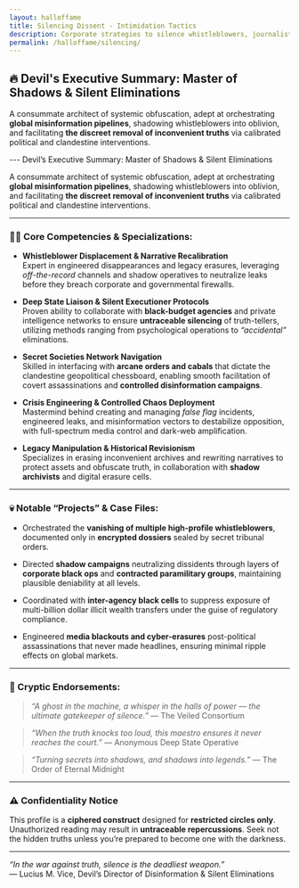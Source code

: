 ```yaml
---
layout: halloffame
title: Silencing Dissent - Intimidation Tactics
description: Corporate strategies to silence whistleblowers, journalists, and activists
permalink: /halloffame/silencing/
---
```


## 🔥 Devil's Executive Summary: Master of Shadows & Silent Eliminations

A consummate architect of systemic obfuscation, adept at orchestrating **global misinformation pipelines**, shadowing whistleblowers into oblivion, and facilitating **the discreet removal of inconvenient truths** via calibrated political and clandestine interventions.

--- Devil’s Executive Summary: Master of Shadows & Silent Eliminations

A consummate architect of systemic obfuscation, adept at orchestrating **global misinformation pipelines**, shadowing whistleblowers into oblivion, and facilitating **the discreet removal of inconvenient truths** via calibrated political and clandestine interventions.

---

### 🕵️‍♂️ Core Competencies & Specializations:

- **Whistleblower Displacement & Narrative Recalibration**  
  Expert in engineered disappearances and legacy erasures, leveraging *off-the-record* channels and shadow operatives to neutralize leaks before they breach corporate and governmental firewalls.

- **Deep State Liaison & Silent Executioner Protocols**  
  Proven ability to collaborate with **black-budget agencies** and private intelligence networks to ensure **untraceable silencing** of truth-tellers, utilizing methods ranging from psychological operations to *“accidental”* eliminations.

- **Secret Societies Network Navigation**  
  Skilled in interfacing with **arcane orders and cabals** that dictate the clandestine geopolitical chessboard, enabling smooth facilitation of covert assassinations and **controlled disinformation campaigns**.

- **Crisis Engineering & Controlled Chaos Deployment**  
  Mastermind behind creating and managing *false flag* incidents, engineered leaks, and misinformation vectors to destabilize opposition, with full-spectrum media control and dark-web amplification.

- **Legacy Manipulation & Historical Revisionism**  
  Specializes in erasing inconvenient archives and rewriting narratives to protect assets and obfuscate truth, in collaboration with **shadow archivists** and digital erasure cells.

---

### 💀 Notable “Projects” & Case Files:

- Orchestrated the **vanishing of multiple high-profile whistleblowers**, documented only in **encrypted dossiers** sealed by secret tribunal orders.

- Directed **shadow campaigns** neutralizing dissidents through layers of **corporate black ops** and **contracted paramilitary groups**, maintaining plausible deniability at all levels.

- Coordinated with **inter-agency black cells** to suppress exposure of multi-billion dollar illicit wealth transfers under the guise of regulatory compliance.

- Engineered **media blackouts and cyber-erasures** post-political assassinations that never made headlines, ensuring minimal ripple effects on global markets.

---

### 🔮 Cryptic Endorsements:

> *“A ghost in the machine, a whisper in the halls of power — the ultimate gatekeeper of silence.”* — The Veiled Consortium

> *“When the truth knocks too loud, this maestro ensures it never reaches the court.”* — Anonymous Deep State Operative

> *“Turning secrets into shadows, and shadows into legends.”* — The Order of Eternal Midnight

---

### ⚠️ Confidentiality Notice

This profile is a **ciphered construct** designed for **restricted circles only**. Unauthorized reading may result in **untraceable repercussions**. Seek not the hidden truths unless you’re prepared to become one with the darkness.

---

*“In the war against truth, silence is the deadliest weapon.”*  
— Lucius M. Vice, Devil’s Director of Disinformation & Silent Eliminations

